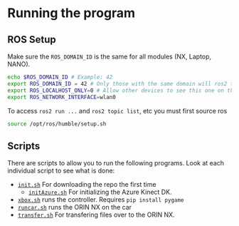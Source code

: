 # Running the program

## ROS Setup

Make sure the `ROS_DOMAIN_ID` is the same for all modules (NX, Laptop, NANO).

```sh
echo $ROS_DOMAIN_ID # Example: 42
export ROS_DOMAIN_ID = 42 # Only those with the same domain will ros2 topic list show the topics
export ROS_LOCALHOST_ONLY=0 # Allow other devices to see this one on the same network
export ROS_NETWORK_INTERFACE=wlan0
```

To access `ros2 run ...` and `ros2 topic list`, etc you must first source ros

```sh
source /opt/ros/humble/setup.sh
```

## Scripts

There are scripts to allow you to run the following programs. Look at each individual script to see what is done:

- [`init.sh`](./init.sh) For downloading the repo the first time
  - [`initAzure.sh`](./initAzure.sh) For initializing the Azure Kinect DK.
- [`xbox.sh`](./xbox.sh) runs the controller. Requires `pip install pygame`
- [`runcar.sh`](./runcar.sh) runs the ORIN NX on the car
- [`transfer.sh`](./transfer.sh) For transfering files over to the ORIN NX.
